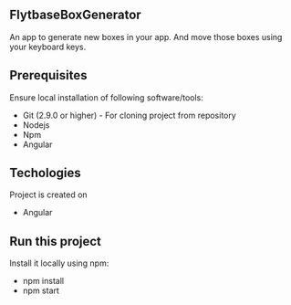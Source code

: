 ## FlytbaseBoxGenerator
An app to generate new boxes in your app. And move those boxes using your keyboard keys.

## Prerequisites
Ensure local installation of following software/tools:

- Git (2.9.0 or higher) - For cloning project from repository
- Nodejs
- Npm
- Angular

## Techologies
Project is created on

 - Angular

## Run this project
Install it locally using npm:

 - npm install
 - npm start